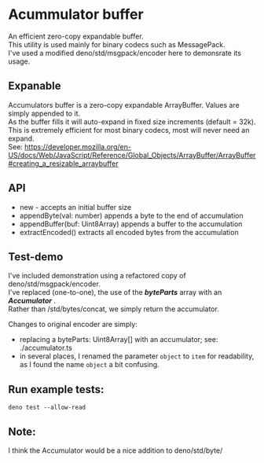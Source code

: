 
# Acummulator buffer
An efficient zero-copy expandable buffer.   
This utility is used mainly for binary codecs such as MessagePack.   
I've used a modified deno/std/msgpack/encoder here to demonsrate its usage.   

## Expanable
Accumulators buffer is a zero-copy expandable ArrayBuffer. Values are simply appended to it.    
As the buffer fills it will auto-expand in fixed size increments (default = 32k).   
This is extremely efficient for most binary codecs, most will never need an expand.   
See: https://developer.mozilla.org/en-US/docs/Web/JavaScript/Reference/Global_Objects/ArrayBuffer/ArrayBuffer#creating_a_resizable_arraybuffer

## API
  - new - accepts an initial buffer size
  - appendByte(val: number) appends a byte to the end of accumulation 
  - appendBuffer(buf: Uint8Array) appends a buffer to the accumulation
  - extractEncoded() extracts all encoded bytes from the accumulation

## Test-demo
I've included demonstration using a refactored copy of deno/std/msgpack/encoder.    
I've replaced (one-to-one), the use of the **_byteParts_** array with an **_Accumulator_** .   
Rather than /std/bytes/concat, we simply return the accumulator.  

Changes to original encoder are simply: 
   - replacing a byteParts: Uint8Array[] with an accumulator; see: ./accumulator.ts
   - in several places, I renamed the parameter `object` to `item` for readability,
     as I found the name `object` a bit confusing.

## Run example tests:
```
deno test --allow-read
```
## Note:
I think the Accumulator would be a nice addition to deno/std/byte/
